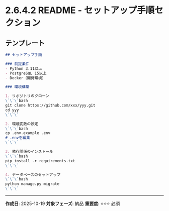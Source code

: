 # 2.6.4.2 README - セットアップ手順セクション

## テンプレート

```markdown
## セットアップ手順

### 前提条件
- Python 3.11以上
- PostgreSQL 15以上
- Docker（開発環境）

### 環境構築

1. リポジトリのクローン
\`\`\`bash
git clone https://github.com/xxx/yyy.git
cd yyy
\`\`\`

2. 環境変数の設定
\`\`\`bash
cp .env.example .env
# .envを編集
\`\`\`

3. 依存関係のインストール
\`\`\`bash
pip install -r requirements.txt
\`\`\`

4. データベースのセットアップ
\`\`\`bash
python manage.py migrate
\`\`\`
```

---

**作成日**: 2025-10-19
**対象フェーズ**: 納品
**重要度**: ⭐⭐⭐ 必須
